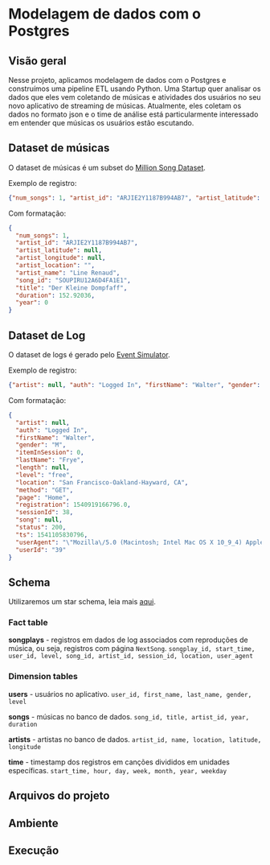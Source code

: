 # Modelagem de dados com o Postgres

## Visão geral

Nesse projeto, aplicamos modelagem de dados com o Postgres e construímos uma pipeline ETL usando Python. Uma Startup quer analisar os dados que eles vem coletando de músicas e atividades dos usuários no seu novo aplicativo de streaming de músicas. Atualmente, eles coletam os dados no formato json e o time de análise está particularmente interessado em entender que músicas os usuários estão escutando.

## Dataset de músicas

O dataset de músicas é um subset do [Million Song Dataset](http://millionsongdataset.com/).

Exemplo de registro:
```json
{"num_songs": 1, "artist_id": "ARJIE2Y1187B994AB7", "artist_latitude": null, "artist_longitude": null, "artist_location": "", "artist_name": "Line Renaud", "song_id": "SOUPIRU12A6D4FA1E1", "title": "Der Kleine Dompfaff", "duration": 152.92036, "year": 0}
```

Com formatação:
```json
{
  "num_songs": 1, 
  "artist_id": "ARJIE2Y1187B994AB7", 
  "artist_latitude": null, 
  "artist_longitude": null, 
  "artist_location": "", 
  "artist_name": "Line Renaud", 
  "song_id": "SOUPIRU12A6D4FA1E1", 
  "title": "Der Kleine Dompfaff", 
  "duration": 152.92036, 
  "year": 0
}
```

## Dataset de Log

O dataset de logs é gerado pelo [Event Simulator](https://github.com/Interana/eventsim).

Exemplo de registro:
```json
{"artist": null, "auth": "Logged In", "firstName": "Walter", "gender": "M", "itemInSession": 0, "lastName": "Frye", "length": null, "level": "free", "location": "San Francisco-Oakland-Hayward, CA", "method": "GET","page": "Home", "registration": 1540919166796.0, "sessionId": 38, "song": null, "status": 200, "ts": 1541105830796, "userAgent": "\"Mozilla\/5.0 (Macintosh; Intel Mac OS X 10_9_4) AppleWebKit\/537.36 (KHTML, like Gecko) Chrome\/36.0.1985.143 Safari\/537.36\"", "userId": "39"}
```

Com formatação:
```json
{
  "artist": null, 
  "auth": "Logged In", 
  "firstName": "Walter", 
  "gender": "M", 
  "itemInSession": 0, 
  "lastName": "Frye", 
  "length": null, 
  "level": "free", 
  "location": "San Francisco-Oakland-Hayward, CA", 
  "method": "GET",
  "page": "Home", 
  "registration": 1540919166796.0, 
  "sessionId": 38, 
  "song": null, 
  "status": 200, 
  "ts": 1541105830796, 
  "userAgent": "\"Mozilla\/5.0 (Macintosh; Intel Mac OS X 10_9_4) AppleWebKit\/537.36 (KHTML, like Gecko) Chrome\/36.0.1985.143 Safari\/537.36\"", 
  "userId": "39"
}
```

## Schema

Utilizaremos um star schema, leia mais [aqui](https://rafaelpiton.com.br/blog/data-warehouse-star-schema/).

### Fact table

**songplays** - registros em dados de log associados com reproduções de música, ou seja, registros com página `NextSong`.
```songplay_id, start_time, user_id, level, song_id, artist_id, session_id, location, user_agent```

### Dimension tables

**users** - usuários no aplicativo.
```user_id, first_name, last_name, gender, level```

**songs** - músicas no banco de dados.
```song_id, title, artist_id, year, duration```

**artists** - artistas no banco de dados.
```artist_id, name, location, latitude, longitude```

**time** - timestamp dos registros em canções divididos em unidades específicas.
```start_time, hour, day, week, month, year, weekday```

## Arquivos do projeto

## Ambiente

## Execução